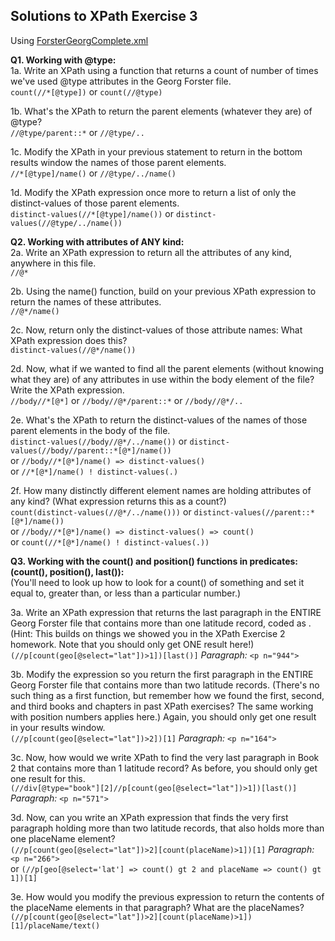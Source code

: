 ## Solutions to XPath Exercise 3 ##   

Using [ForsterGeorgComplete.xml](http://newtfire.org/dh/ForsterGeorgComplete.xml)

**Q1. Working with @type:**  
1a. Write an XPath using a function that returns a count of number of times we've used @type attributes in the Georg Forster file.  
`count(//*[@type])` or `count(//@type)`  
  
1b. What's the XPath to return the parent elements (whatever they are) of @type?  
`//@type/parent::*` or `//@type/..`   

1c. Modify the XPath in your previous statement to return in the bottom results window the names of those parent elements.  
`//*[@type]/name()` or `//@type/../name()`
  
1d. Modify the XPath expression once more to return a list of only the distinct-values of those parent elements.    
`distinct-values(//*[@type]/name())` or `distinct-values(//@type/../name())`   
   
**Q2. Working with attributes of ANY kind:**   
2a. Write an XPath expression to return all the attributes of any kind, anywhere in this file.  
`//@*`  
  
2b. Using the name() function, build on your previous XPath expression to return the names of these attributes.  
`//@*/name()`  
  
2c. Now, return only the distinct-values of those attribute names: What XPath expression does this?  
`distinct-values(//@*/name())`  
  
2d. Now, what if we wanted to find all the parent elements (without knowing what they are) of any attributes in use within the body element of the file? Write the XPath expression.  
`//body//*[@*]` or `//body//@*/parent::*` or `//body//@*/..`  

2e. What's the XPath to return the distinct-values of the names of those parent elements in the body of the file.  
`distinct-values(//body//@*/../name())` or `distinct-values(//body//parent::*[@*]/name())`  
or `//body//*[@*]/name() => distinct-values()`  
or `//*[@*]/name() ! distinct-values(.)`
  
2f. How many distinctly different element names are holding attributes of any kind? (What expression returns this as a count?)  
`count(distinct-values(//@*/../name()))` or `distinct-values(//parent::*[@*]/name())`  
or `//body//*[@*]/name() => distinct-values() => count()`  
or `count(//*[@*]/name() ! distinct-values(.))`
  
**Q3. Working with the count() and position() functions in predicates: (count(), position(), last()):**    
(You'll need to look up how to look for a count() of something and set it equal to, greater than, or less than a particular number.)   
 
3a. Write an XPath expression that returns the last paragraph in the ENTIRE Georg Forster file that contains more than one latitude record, coded as <geo select="lat">. (Hint: This builds on things we showed you in the XPath Exercise 2 homework. Note that you should only get ONE result here!)  
`(//p[count(geo[@select="lat"])>1])[last()]`  _Paragraph:_ `<p n="944">`
  
3b. Modify the expression so you return the first paragraph in the ENTIRE Georg Forster file that contains more than two latitude records. (There's no such thing as a first function, but remember how we found the first, second, and third books and chapters in past XPath exercises? The same working with position numbers applies here.) Again, you should only get one result in your results window.  
`(//p[count(geo[@select="lat"])>2])[1]`  _Paragraph:_ `<p n="164">`
  
3c. Now, how would we write XPath to find the very last paragraph in Book 2 that contains more than 1 latitude record? As before, you should only get one result for this.  
`(//div[@type="book"][2]//p[count(geo[@select="lat"])>1])[last()]`  _Paragraph:_ `<p n="571">`
  
3d. Now, can you write an XPath expression that finds the very first paragraph holding more than two latitude records, that also holds more than one placeName element?  
`(//p[count(geo[@select="lat"])>2][count(placeName)>1])[1]`  _Paragraph:_ `<p n="266">`  
or `(//p[geo[@select='lat'] => count() gt 2 and placeName => count() gt 1])[1]`
  
3e. How would you modify the previous expression to return the contents of the placeName elements in that paragraph? What are the placeNames?  
`(//p[count(geo[@select="lat"])>2][count(placeName)>1])[1]/placeName/text()`  